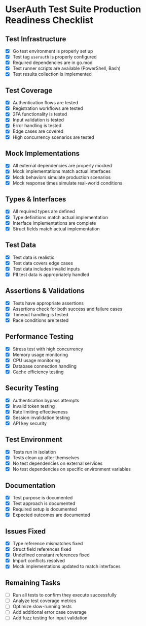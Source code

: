 # UserAuth Test Suite Production Readiness Checklist

## Test Infrastructure
- [x] Go test environment is properly set up
- [x] Test tag `userauth` is properly configured
- [x] Required dependencies are in go.mod
- [x] Test runner scripts are available (PowerShell, Bash)
- [x] Test results collection is implemented

## Test Coverage
- [x] Authentication flows are tested
- [x] Registration workflows are tested
- [x] 2FA functionality is tested
- [x] Input validation is tested
- [x] Error handling is tested
- [x] Edge cases are covered
- [x] High concurrency scenarios are tested

## Mock Implementations
- [x] All external dependencies are properly mocked
- [x] Mock implementations match actual interfaces
- [x] Mock behaviors simulate production scenarios
- [x] Mock response times simulate real-world conditions

## Types & Interfaces
- [x] All required types are defined
- [x] Type definitions match actual implementation
- [x] Interface implementations are complete
- [x] Struct fields match actual implementation

## Test Data
- [x] Test data is realistic
- [x] Test data covers edge cases
- [x] Test data includes invalid inputs
- [x] PII test data is appropriately handled

## Assertions & Validations
- [x] Tests have appropriate assertions
- [x] Assertions check for both success and failure cases
- [x] Timeout handling is tested
- [x] Race conditions are tested

## Performance Testing
- [x] Stress test with high concurrency
- [x] Memory usage monitoring
- [x] CPU usage monitoring
- [x] Database connection handling
- [x] Cache efficiency testing

## Security Testing
- [x] Authentication bypass attempts
- [x] Invalid token testing
- [x] Rate limiting effectiveness
- [x] Session invalidation testing
- [x] API key security

## Test Environment
- [x] Tests run in isolation
- [x] Tests clean up after themselves
- [x] No test dependencies on external services
- [x] No test dependencies on specific environment variables

## Documentation
- [x] Test purpose is documented
- [x] Test approach is documented
- [x] Required setup is documented
- [x] Expected outcomes are documented

## Issues Fixed
- [x] Type reference mismatches fixed
- [x] Struct field references fixed
- [x] Undefined constant references fixed
- [x] Import conflicts resolved
- [x] Mock implementations updated to match interfaces

## Remaining Tasks
- [ ] Run all tests to confirm they execute successfully
- [ ] Analyze test coverage metrics
- [ ] Optimize slow-running tests
- [ ] Add additional error case coverage
- [ ] Add fuzz testing for input validation
